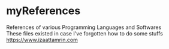 # myReferences
References of various Programming Languages and Softwares<br>
These files existed in case I've forgotten how to do some stuffs<br>
https://www.izaattamrin.com <br>
